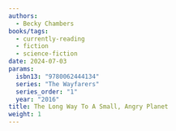 ```yaml
---
authors:
  - Becky Chambers
books/tags:
  - currently-reading
  - fiction
  - science-fiction
date: 2024-07-03
params:
  isbn13: "9780062444134"
  series: "The Wayfarers"
  series_order: "1"
  year: "2016"
title: The Long Way To A Small, Angry Planet
weight: 1
---
```


<!--more-->
